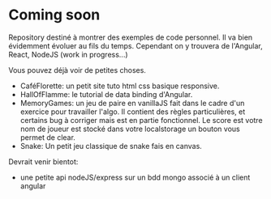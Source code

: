 # Coming soon

Repository destiné à montrer des exemples de code personnel. Il va bien évidemment évoluer au fils du temps.
Cependant on y trouvera de l'Angular, React, NodeJS (work in progress...)

Vous pouvez déjà voir de petites choses.
- CaféFlorette: un petit site tuto html css basique responsive.
- HallOfFlamme: le tutorial de data binding d'Angular.
- MemoryGames: un jeu de paire en vanillaJS fait dans le cadre d'un exercice pour travailler l'algo. Il contient des règles particulières, et certains bug à corriger mais est en partie fonctionnel. Le score est votre nom de joueur est stocké dans votre localstorage un bouton vous permet de clear.
- Snake: Un petit jeu classique de snake fais en canvas.

Devrait venir bientot:
- une petite api nodeJS/express sur un bdd mongo associé à un client angular